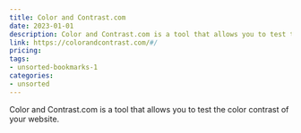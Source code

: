 ```yaml
---
title: Color and Contrast.com
date: 2023-01-01
description: Color and Contrast.com is a tool that allows you to test the color contrast of your website.
link: https://colorandcontrast.com/#/
pricing: 
tags: 
- unsorted-bookmarks-1 
categories: 
- unsorted 
---
```


Color and Contrast.com is a tool that allows you to test the color contrast of your website.